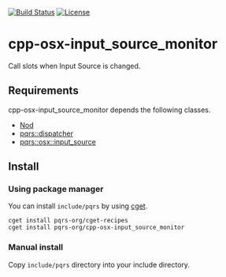 [![Build Status](https://travis-ci.org/pqrs-org/cpp-osx-input_source_monitor.svg?branch=master)](https://travis-ci.org/pqrs-org/cpp-osx-input_source_monitor)
[![License](https://img.shields.io/badge/license-Boost%20Software%20License-blue.svg)](https://github.com/pqrs-org/cpp-osx-input_source_monitor/blob/master/LICENSE.md)

# cpp-osx-input_source_monitor

Call slots when Input Source is changed.

## Requirements

cpp-osx-input_source_monitor depends the following classes.

- [Nod](https://github.com/fr00b0/nod)
- [pqrs::dispatcher](https://github.com/pqrs-org/cpp-dispatcher)
- [pqrs::osx::input_source](https://github.com/pqrs-org/cpp-osx-input_source)

## Install

### Using package manager

You can install `include/pqrs` by using [cget](https://github.com/pfultz2/cget).

```shell
cget install pqrs-org/cget-recipes
cget install pqrs-org/cpp-osx-input_source_monitor
```

### Manual install

Copy `include/pqrs` directory into your include directory.
